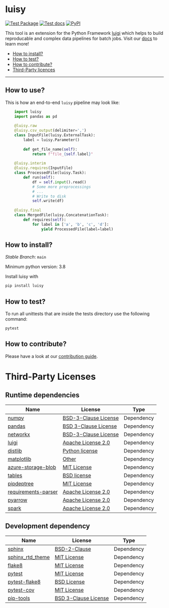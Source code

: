 # luisy


[![Test
Package](https://github.com/boschglobal/luisy/actions/workflows/test_package.yml/badge.svg)](https://github.com/boschglobal/luisy/actions/workflows/test_package.yml)
[![Test
docs](https://github.com/boschglobal/luisy/actions/workflows/test_docs.yml/badge.svg)](https://github.com/boschglobal/luisy/actions/workflows/test_docs.yml)
[![PyPI](https://img.shields.io/pypi/v/luisy)](https://pypi.org/project/luisy/)

This tool is an extension for the Python Framework
[luigi](https://luigi.readthedocs.io/en/stable/) which helps to build
reproducable and complex data pipelines for batch jobs. Visit our
[docs](https://boschglobal.github.io/luisy/) to learn more!


* [How to install?](#installing)
* [How to test?](#testing)
* [How to contribute?](#contributing)
* [Third-Party licences](#3rd-party-licenses)

---


## <a name="usage">How to use?</a>

This is how an end-to-end `luisy` pipeline may look like:

```python
    import luisy
    import pandas as pd
    
    @luisy.raw
    @luisy.csv_output(delimiter=',')
    class InputFile(luisy.ExternalTask):
        label = luisy.Parameter()
    
        def get_file_name(self): 
            return f"file_{self.label}"
    
    @luisy.interim
    @luisy.requires(InputFile)
    class ProcessedFile(luisy.Task):
        def run(self):
            df = self.input().read()
            # Some more preprocessings
            # ...
            # Write to disk
            self.write(df)
    
    @luisy.final
    class MergedFile(luisy.ConcatenationTask):
        def requires(self):
            for label in ['a', 'b', 'c', 'd']:
                yield ProcessedFile(label=label)
```

## <a name="installing">How to install?</a>

*Stable Branch*: `main`

Minimum python version: 3.8

Install luisy with

```bash
pip install luisy
```

## <a name="testing">How to test?</a>

To run all unittests that are inside the tests directory use the following command:

```bash
pytest
```

## <a name="contributing">How to contribute?</a>

Please have a look at our [contribution guide](https://boschglobal.github.io/luisy/contributions.html).

# <a name="3rd-party-licenses">Third-Party Licenses</a>


## Runtime dependencies 

| Name | License | Type |
|------|---------|------|
| [numpy](https://numpy.org/) | [BSD-3-Clause License](https://github.com/numpy/numpy/blob/master/LICENSE.txt) | Dependency |
| [pandas](https://pandas.pydata.org/)|[BSD 3-Clause License](https://github.com/pandas-dev/pandas/blob/master/LICENSE)| Dependency |
| [networkx](https://pypi.org/project/networkx/)| [BSD-3-Clause License](https://github.com/networkx/networkx/blob/main/LICENSE.txt) | Dependency |
| [luigi](https://pypi.org/project/luigi/)| [Apache License 2.0](https://github.com/spotify/luigi/blob/master/LICENSE) | Dependency |
| [distlib](https://pypi.org/project/distlib/)| [Python license](https://github.com/vsajip/distlib/blob/master/LICENSE.txt) | Dependency |
| [matplotlib](https://github.com/matplotlib/matplotlib)|[Other](https://github.com/matplotlib/matplotlib/tree/main/LICENSE)| Dependency |
| [azure-storage-blob](https://github.com/Azure/azure-sdk-for-python/tree/main/sdk/storage/azure-storage-blob)|[MIT License](https://github.com/Azure/azure-sdk-for-python/blob/main/sdk/storage/azure-storage-blob/LICENSE)| Dependency |
| [tables](https://www.pytables.org/)|[BSD license](https://github.com/PyTables/PyTables/blob/master/LICENSE.txt)| Dependency |
| [pipdeptree](https://github.com/tox-dev/pipdeptree)|[MIT License](https://github.com/tox-dev/pipdeptree/blob/main/LICENSE) | Dependency |
| [requirements-parser](https://github.com/madpah/requirements-parser)|[Apache License 2.0](https://github.com/madpah/requirements-parser/blob/master/LICENSE)| Dependency |
| [pyarrow](https://github.com/apache/arrow)|[Apache License 2.0](https://github.com/apache/arrow/blob/master/LICENSE.txt)| Dependency |
| [spark](https://github.com/apache/spark)|[Apache License 2.0](https://github.com/apache/spark/blob/master/LICENSE)| Dependency |

## Development dependency

| Name | License | Type |
|------|---------|------|
| [sphinx](https://www.sphinx-doc.org/en/master/)|[BSD-2-Clause](https://github.com/sphinx-doc/sphinx/blob/5.x/LICENSE)| Dependency |
| [sphinx_rtd_theme](https://github.com/readthedocs/sphinx_rtd_theme)|[MIT License](https://github.com/readthedocs/sphinx_rtd_theme/blob/master/LICENSE)| Dependency |
| [flake8](https://github.com/pycqa/flake8)|[MIT License](https://github.com/PyCQA/flake8/blob/main/LICENSE)| Dependency |
| [pytest](https://docs.pytest.org)| [MIT License](https://docs.pytest.org/en/latest/license.html) | Dependency|
| [pytest-flake8](https://pypi.org/project/pytest-flake8/)| [BSD License](https://github.com/tholo/pytest-flake8/blob/master/LICENSE) | Dependency|
| [pytest-cov](https://pypi.org/project/pytest-cov/) | [MIT License](https://github.com/pytest-dev/pytest-cov/blob/master/LICENSE) | Dependency|
| [pip-tools](https://github.com/jazzband/pip-tools) | [BSD 3-Clause License](https://github.com/jazzband/pip-tools/blob/master/LICENSE) | Dependency |
